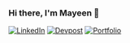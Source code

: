 ### Hi there, I'm Mayeen 👋

<!-- [![Gmail](https://img.shields.io/badge/Gmail-D14836?style=for-the-badge&logo=gmail&logoColor=white)](mailto:mayeen.ayoub@gmail.com) -->
[![LinkedIn](https://img.shields.io/badge/LinkedIn-0077B5?style=for-the-badge&logo=linkedin&logoColor=white)](https://www.linkedin.com/in/mayeen-ayoub/)
[![Devpost](https://img.shields.io/badge/DevPost-003e54?style=for-the-badge&logo=devpost&logoColor=white)](https://devpost.com/mayeen-ayoub)
[![Portfolio](https://img.shields.io/badge/Website-000000?style=for-the-badge&logo=About.me&logoColor=white)](https://mayeen-ayoub.github.io/)

<!--**mayeen-ayoub/mayeen-ayoub** is a ✨ _special_ ✨ repository because its `README.md` (this file) appears on your GitHub profile.

Here are some ideas to get you started:

- 🔭 I’m currently working on ...
- 🌱 I’m currently learning ...
- 👯 I’m looking to collaborate on ...
- 🤔 I’m looking for help with ...
- 💬 Ask me about ...
- 📫 How to reach me: ...
- 😄 Pronouns: ...
- ⚡ Fun fact: ...
-->
